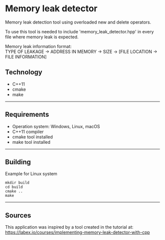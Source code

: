 # Memory leak detector
Memory leak detection tool using overloaded new and delete operators.

To use this tool is needed to include 'memory_leak_detector.hpp' in every
file where memory leak is expected.

Memory leak information format:\
TYPE OF LEAKAGE -> ADDRESS IN MEMORY -> SIZE -> [FILE LOCATION -> FILE INFORMATION]

## Technology
* C++11
* cmake
* make
---

## Requirements
* Operation system: Windows, Linux, macOS
* C++11 compiler
* cmake tool installed
* make tool installed
---

## Building
Example for Linux system
```
mkdir build
cd build
cmake ..
make
```
---

## Sources
This application was inspired by a tool created in the tutorial at:\
https://labex.io/courses/implementing-memory-leak-detector-with-cpp
